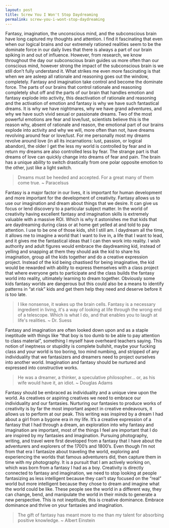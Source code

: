 ```yaml
---
layout: post
title: Screw You I Won't Stop Daydreaming
permalink: screw-you-i-wont-stop-daydreaming
---
```




Fantasy, imagination, the unconscious mind, and the subconscious brain have long captured my thoughts and attention. I find it fascinating that even when our logical brains and our extremely rationed realities seem to be the dominate force in our daily lives that there is always a part of our brain spiking in and out of influence. However, from research, we know throughout the day our subconscious brain guides us more often than our conscious mind, however strong the impact of the subconscious brain is we still don’t fully understand it. What strikes me even more fascinating is that when we are asleep all rationale and reasoning goes out the window, completely. Fantasy and imagination take control and become the dominate force. The parts of our brains that control rationale and reasoning completely shut off and the parts of our brain that handles emotion and fantasy explode into activity, this deactivation of rationale and reasoning and the activation of emotion and fantasy is why we have such fantastical dreams. It is why we have nightmares, why we have grand adventures, and why we have such vivid sexual or passionate dreams. Two of the most powerful emotions are fear and love/lust, scientists believe this is the reason why, absent of rationale and reason, the emotional part of our brains explode into activity and why we will, more often than not, have dreams revolving around fear or love/lust. For me personally most my dreams revolve around love (in all its incarnations: lust, passion, or logical abandon), the older I get the less my world is controlled by fear and in return my dreams are also controlled less by fear. The strange part is that dreams of love can quickly change into dreams of fear and pain. The brain has a unique ability to switch drastically from one polar opposite emotion to the other, just like a light switch.

> Dreams must be heeded and accepted. For a great many of them come true.
> ~ Paracelsus

Fantasy is a major factor in our lives, it is important for human development and more important for the development of creativity. Fantasy allows us to use our imagination and dream about things that we desire. It can give us focus or lend discovery to a particular subject matter. In the world of creativity having excellent fantasy and imagination skills is extremely valuable with a massive ROI. Which is why it astonishes me that kids that are daydreaming during class or at home get yelled at and told to pay attention. I use to be one of those kids, shit I still am. I daydream all the time, it allows me to imagine a world that I want to live in, a life that I want to lead, and it gives me the fantastical ideas that I can then work into reality. I wish authority and adult figures would embrace the daydreaming kid, instead of yelling and snapping at them they should ask the kid to share his imagination, group all the kids together and do a creative expression project. Instead of the kid being chastised for being imaginative, the kid would be rewarded with ability to express themselves with a class project that where everyone gets to participate and the class builds the fantasy world into reality, ultimately learning to dream together. Obviously some kids fantasy worlds are dangerous but this could also be a means to identify patterns in “at risk” kids and get them help they need and deserve before it is too late.  

> I like nonsense, it wakes up the brain cells. Fantasy is a necessary ingredient in living, it's a way of looking at life through the wrong end of a telescope. Which is what I do, and that enables you to laugh at life's realities.
> ~ Dr. Suess

Fantasy and imagination are often looked down upon and as a staple ineptitude with things like “that boy is too dumb to be able to pay attention to class material”, something I myself have overheard teachers saying. This notion of ineptness or stupidity is complete bullshit, maybe your fucking class and your world is too boring, too mind numbing, and stripped of any individuality that we fantasizers and dreamers need to project ourselves into another world. Imagination and fantasy should be nurtured and expressed into constructive works.

> He was a dreamer, a thinker, a speculative philosopher... or, as his wife would have it, an idiot.
> ~ Douglas Adams

Fantasy should be embraced as individuality and a unique view upon the world. As creatives or aspiring creatives we need to embrace our individuality and our fantasies. Nurturing our fantasies to produce works of creativity is by far the most important aspect in creative endeavours, it allows us to perform at our peak. This writing was inspired by a dream I had about a girl from a bygone era in my life. It’s a creative expression of a fantasy that I had through a dream, an exploration into why fantasy and imagination are important, most of the things I feel are important that I do are inspired by my fantasies and imagination. Pursuing photography, writing, and travel were first developed from a fantasy that I have about the adventurers and explorers of the 1700’s and 1800’s. Even though I’m not from that era I fantasize about traveling the world, exploring and experiencing the worlds that famous adventurers did, then capture them in time with my photography. It is a pursuit that I am actively working on, which was born from a fantasy I had as a boy. Creativity is directly connected to fantasy and imagination, we need to stop looking at people fantasizing as less intelligent because they can’t stay focused on the “real” world but more intelligent because they chose to dream and imagine what the world could be like. These people see the world in a different way, they can change, bend, and manipulate the world in their minds to generate a new perspective. This is not ineptitude, this is creative dominance. Embrace dominance and thrive on your fantasies and imagination.

> The gift of fantasy has meant more to me than my talent for absorbing positive knowledge.
> ~ Albert Einstein

